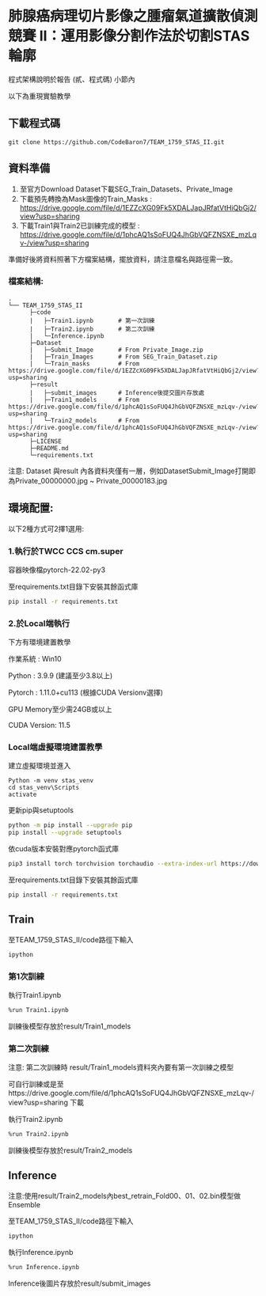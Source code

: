 # 肺腺癌病理切片影像之腫瘤氣道擴散偵測競賽 II：運用影像分割作法於切割STAS輪廓



程式架構說明於報告 (貳、程式碼) 小節內

以下為重現實驗教學

## 下載程式碼
```
git clone https://github.com/CodeBaron7/TEAM_1759_STAS_II.git
```

## 資料準備

1. 至官方Download Dataset下載SEG_Train_Datasets、Private_Image
2. 下載預先轉換為Mask圖像的Train_Masks : https://drive.google.com/file/d/1EZZcXG09Fk5XDALJapJRfatVtHiQbGj2/view?usp=sharing
3. 下載Train1與Train2已訓練完成的模型 : https://drive.google.com/file/d/1phcAQ1sSoFUQ4JhGbVQFZNSXE_mzLqv-/view?usp=sharing

準備好後將資料照著下方檔案結構，擺放資料，請注意檔名與路徑需一致。
### 檔案結構:
```
.
└── TEAM_1759_STAS_II
      ├─code
      |   ├─Train1.ipynb       # 第一次訓練
      |   ├─Train2.ipynb       # 第二次訓練
      |   └─Inference.ipynb  
      ├─Dataset
      |   ├─Submit_Image       # From Private_Image.zip
      |   ├─Train_Images       # From SEG_Train_Dataset.zip
      |   └─Train_masks        # From https://drive.google.com/file/d/1EZZcXG09Fk5XDALJapJRfatVtHiQbGj2/view?usp=sharing
      ├─result
      |   ├─submit_images      # Inference後提交圖片存放處
      |   ├─Train1_models      # From https://drive.google.com/file/d/1phcAQ1sSoFUQ4JhGbVQFZNSXE_mzLqv-/view?usp=sharing
      |   └─Train2_models      # From https://drive.google.com/file/d/1phcAQ1sSoFUQ4JhGbVQFZNSXE_mzLqv-/view?usp=sharing
      ├─LICENSE
      ├─README.md         
      └─requirements.txt
```
注意: Dataset 與result 內各資料夾僅有一層，例如DatasetSubmit_Image打開即為Private_00000000.jpg ~ Private_00000183.jpg

## 環境配置:

   以下2種方式可2擇1選用:

### 1.執行於TWCC CCS cm.super
      
   容器映像檔pytorch-22.02-py3
  
   至requirements.txt目錄下安裝其餘函式庫
```sh
pip install -r requirements.txt
```
### 2.於Local端執行
   下方有環境建置教學
   
   作業系統 : Win10 
   
   Python : 3.9.9         (建議至少3.8以上)
   
   Pytorch : 1.11.0+cu113 (根據CUDA Versionv選擇)
   
   GPU Memory至少需24GB或以上
   
   CUDA Version: 11.5

### Local端虛擬環境建置教學
   建立虛擬環境並進入
```
Python -m venv stas_venv
cd stas_venv\Scripts
activate
```
   更新pip與setuptools
```sh
python -m pip install --upgrade pip
pip install --upgrade setuptools
```
   依cuda版本安裝對應pytorch函式庫
```sh
pip3 install torch torchvision torchaudio --extra-index-url https://download.pytorch.org/whl/cu113
```
   至requirements.txt目錄下安裝其餘函式庫
```sh
pip install -r requirements.txt
```

## Train
   至TEAM_1759_STAS_II/code路徑下輸入  
```sh
ipython
```
### 第1次訓練
   執行Train1.ipynb
```sh
%run Train1.ipynb
```
   訓練後模型存放於result/Train1_models
### 第二次訓練
注意: 第二次訓練時 result/Train1_models資料夾內要有第一次訓練之模型

可自行訓練或是至https://drive.google.com/file/d/1phcAQ1sSoFUQ4JhGbVQFZNSXE_mzLqv-/view?usp=sharing 下載
   
   執行Train2.ipynb
```sh
%run Train2.ipynb
```
訓練後模型存放於result/Train2_models
## Inference
注意:使用result/Train2_models內best_retrain_Fold00、01、02.bin模型做Ensemble

   至TEAM_1759_STAS_II/code路徑下輸入  
```sh
ipython
```
   執行Inference.ipynb
```sh
%run Inference.ipynb
```
Inference後圖片存放於result/submit_images
